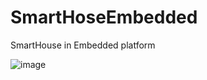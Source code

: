 # SmartHoseEmbedded
SmartHouse in Embedded platform

![image](https://user-images.githubusercontent.com/58640219/109352198-0c07a600-7840-11eb-9be6-2e4327f09b22.png)
